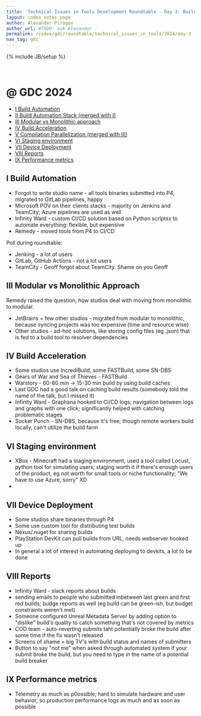 ```yaml
---
title: 'Technical Issues in Tools Development Roundtable - Day 3: Build'
layout: codex_notes_page
author: Alexander Pirogov
author_url: #TODO: ask Alexander
permalink: /codex/gdc/roundtable/technical_issues_in_tools/2024/day-3
nav_tag: gdc
---
```

{% include JB/setup %}

<br>

# @ GDC 2024

* [I Build Automation](#i-build-automation)
* [II Build Automation Stack (merged with I)](#i-build-automation)
* [III Modular vs Monolithic approach](#iii-modular-vs-monolithic-approach)
* [IV Build Acceleration](#iv-build-acceleration)
* [V Compilation Parallelization (merged with III)](#iv-build-acceleration)
* [VI Staging environment](#vi-staging-environment)
* [VII Device Deployment](#vii-device-deployment)
* [VIII Reports](#viii-reports)
* [IX Performance metrics](#ix-performance-metrics)

## I Build Automation
* Forgot to write studio name - all tools binaries submitted into P4, migrated to GitLab pipelines, happy
* Microsoft POV on their clients stacks - majority on Jenkins and TeamCity; Azure pipelines are used as well
* Infinity Ward - custom CI/CD solution based on Python scriptsx to automate everything: flexible, but expensive
* Remedy - moved tools from P4 to CI/CD

Poll during roundtable:
* Jenking - a lot of users
* GitLab, GitHub Actions - not a lot users
* TeamCity - Geoff forgot about TeamCity. Shame on you Geoff

## III Modular vs Monolithic Approach
Remedy raised the question, how studios deal with moving from monolithic to modular.
* JetBrains + few other studios - migrated from modular to monolithic, because syncing projects was too expensive (time and resource wise)
* Other studios - ad-hoc solutions, like storing config files (eg .json) that is fed to a build tool to resolver dependencies

## IV Build Acceleration
* Some studios use IncrediBuild, some FASTBuild, some SN-DBS
* Gears of War and Sea of Thieves - FASTBuild
* Warstory - 60-80 min -> 15-30 min build by using build caches
* Last GDC had a good talk on caching build results (somebody told the name of the talk, but I missed it)
* Infinity Ward - Graphana hooked to CI/CD logs; navigation between logs and graphs with one click; significantly helped with catching problematic stages
* Sucker Punch - SN-DBS, because it's free; though remote workers build locally, can't utilize the build farm

## VI Staging environment
* XBox - Minecraft had a staging environment, used a tool called Locust, python tool for simulating users; staging worth it if there's enough users of the product, eg not worth for small tools or niche functionality; "We have to use Azure, sorry" XD
* 

## VII Device Deployment
* Some studios share binaries through P4
* Some use custom tool for distributing test builds
* Nexus/.nuget for sharing builds
* PlayStation DevKit can pull builds from URL, needs webserver hooked up
* In general a lot of interest in automating deploying to devkits, a lot to be done

## VIII Reports
* Infinity Ward - slack reports about builds
* sending emails to people who submitted inbetween last green and first red builds; budge reports as well (eg build can be green-ish, but budget constraints weren't met)
* Someone configured Unreal Metadata Server by adding option to "dislike" build's quality to catch something that's not covered by metrics
* COD team - auto-reverting submits taht potentially broke the build after some time if the fix wasn't released
* Screens of shame = big TV's with build status and names of submitters
* Button to say "not me" when asked through automated system if your submit broke the build, but you need to type in the name of a potential build breaker

## IX Performance metrics
* Telemetry as much as p0ossible; hard to simulate hardware and user behavior, so production performance logs as much and as soon as possible